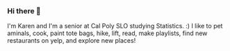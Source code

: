 ### Hi there 👋

<!--
**karen71liu/karen71liu** is a ✨ _special_ ✨ repository because its `README.md` (this file) appears on your GitHub profile.

Here are some ideas to get you started:

- 🔭 I’m currently painting
- 🌱 I’m currently learning ...
- 👯 I’m looking to collaborate on ...
- 🤔 I’m looking for help with ...
- 💬 Ask me about ...
- 📫 How to reach me: ...
- 😄 Pronouns: ...
- ⚡ Fun fact: ...
-->

I'm Karen and I'm a senior at Cal Poly SLO studying Statistics. :)
I like to pet aminals, cook, paint tote bags, hike, lift, read, make playlists, find new restaurants on yelp, and explore new places!

